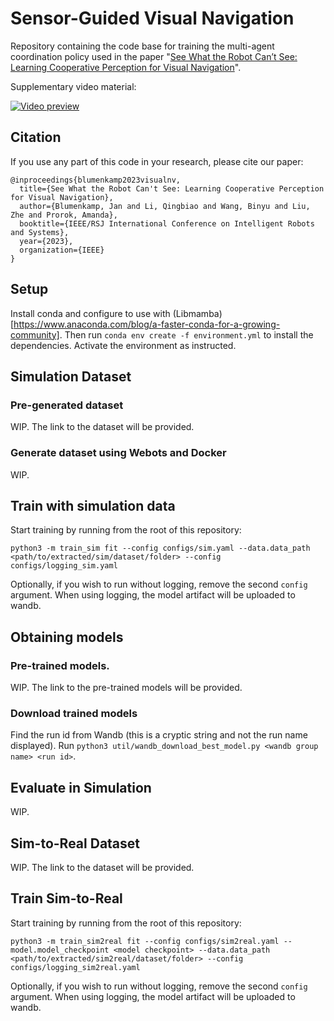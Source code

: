 # Sensor-Guided Visual Navigation
Repository containing the code base for training the multi-agent coordination policy used in the paper "[See What the Robot Can’t See: Learning Cooperative Perception for Visual Navigation](https://arxiv.org/abs/2208.00759)".

Supplementary video material:

[![Video preview](https://img.youtube.com/vi/kcmr6RUgucw/0.jpg)](https://www.youtube.com/watch?v=kcmr6RUgucw)

## Citation
If you use any part of this code in your research, please cite our paper:

```
@inproceedings{blumenkamp2023visualnv,
  title={See What the Robot Can't See: Learning Cooperative Perception for Visual Navigation},
  author={Blumenkamp, Jan and Li, Qingbiao and Wang, Binyu and Liu, Zhe and Prorok, Amanda},
  booktitle={IEEE/RSJ International Conference on Intelligent Robots and Systems},
  year={2023},
  organization={IEEE}
}
```

## Setup
Install conda and configure to use with (Libmamba)[https://www.anaconda.com/blog/a-faster-conda-for-a-growing-community]. Then run `conda env create -f environment.yml` to install the dependencies. Activate the environment as instructed.

## Simulation Dataset
### Pre-generated dataset
WIP. The link to the dataset will be provided.

### Generate dataset using Webots and Docker
WIP.

## Train with simulation data
Start training by running from the root of this repository:
```
python3 -m train_sim fit --config configs/sim.yaml --data.data_path <path/to/extracted/sim/dataset/folder> --config configs/logging_sim.yaml
```
Optionally, if you wish to run without logging, remove the second `config` argument. When using logging, the model artifact will be uploaded to wandb.

## Obtaining models
### Pre-trained models.
WIP. The link to the pre-trained models will be provided.

### Download trained models
Find the run id from Wandb (this is a cryptic string and not the run name displayed). Run `python3 util/wandb_download_best_model.py <wandb group name> <run id>`.

## Evaluate in Simulation
WIP.

## Sim-to-Real Dataset
WIP. The link to the dataset will be provided.

## Train Sim-to-Real
Start training by running from the root of this repository:
```
python3 -m train_sim2real fit --config configs/sim2real.yaml --model.model_checkpoint <model checkpoint> --data.data_path <path/to/extracted/sim2real/dataset/folder> --config configs/logging_sim2real.yaml
```
Optionally, if you wish to run without logging, remove the second `config` argument. When using logging, the model artifact will be uploaded to wandb.
